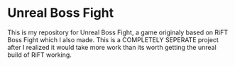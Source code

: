 # Unreal Boss Fight
This is my repository for Unreal Boss Fight, a game originaly based on RiFT Boss Fight which I also made. This is a COMPLETELY SEPERATE project after I realized it would take more work than its worth getting the unreal build of RiFT working.
